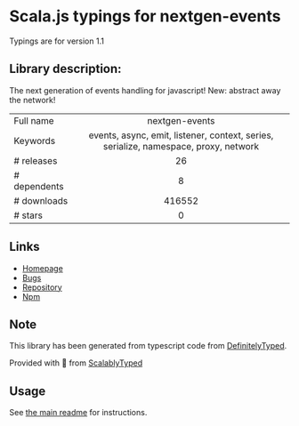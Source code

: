 
# Scala.js typings for nextgen-events

Typings are for version 1.1

## Library description:
The next generation of events handling for javascript! New: abstract away the network!

|                    |                 |
| ------------------ | :-------------: |
| Full name          | nextgen-events |
| Keywords           | events, async, emit, listener, context, series, serialize, namespace, proxy, network |
| # releases         | 26 |
| # dependents       | 8 |
| # downloads        | 416552 |
| # stars            | 0 |

## Links
- [Homepage](https://github.com/cronvel/nextgen-events#readme)
- [Bugs](https://github.com/cronvel/nextgen-events/issues)
- [Repository](https://github.com/cronvel/nextgen-events)
- [Npm](https://www.npmjs.com/package/nextgen-events)
    


## Note
This library has been generated from typescript code from [DefinitelyTyped](https://definitelytyped.org).

Provided with :purple_heart: from [ScalablyTyped](https://github.com/oyvindberg/ScalablyTyped)

## Usage
See [the main readme](../../readme.md) for instructions.



